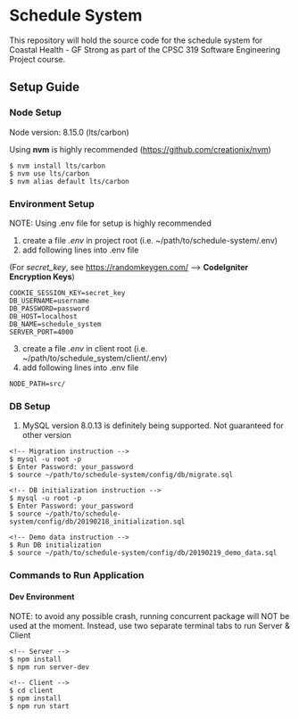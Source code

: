 # Schedule System

This repository will hold the source code for the schedule system for Coastal Health - GF Strong as part of the CPSC 319 Software Engineering Project course.

## Setup Guide
### Node Setup
Node version: 8.15.0 (lts/carbon)

Using **nvm** is highly recommended (https://github.com/creationix/nvm)
```
$ nvm install lts/carbon
$ nvm use lts/carbon
$ nvm alias default lts/carbon
```

### Environment Setup
NOTE: Using .env file for setup is highly recommended
1. create a file *.env* in project root (i.e. ~/path/to/schedule-system/.env)
2. add following lines into .env file

(For *secret_key*, see https://randomkeygen.com/ --> **CodeIgniter Encryption Keys**)
```
COOKIE_SESSION_KEY=secret_key
DB_USERNAME=username
DB_PASSWORD=password
DB_HOST=localhost
DB_NAME=schedule_system
SERVER_PORT=4000
```

3. create a file *.env* in client root (i.e. ~/path/to/schedule_system/client/.env)
4. add following lines into .env file
```
NODE_PATH=src/
```

### DB Setup
1. MySQL version 8.0.13 is definitely being supported. Not guaranteed for other version

```
<!-- Migration instruction -->
$ mysql -u root -p
$ Enter Password: your_password
$ source ~/path/to/schedule-system/config/db/migrate.sql
```

```
<!-- DB initialization instruction -->
$ mysql -u root -p
$ Enter Password: your_password
$ source ~/path/to/schedule-system/config/db/20190218_initialization.sql
```

```
<!-- Demo data instruction -->
$ Run DB initialization
$ source ~/path/to/schedule-system/config/db/20190219_demo_data.sql
```

### Commands to Run Application
#### Dev Environment
NOTE: to avoid any possible crash, running concurrent package will NOT be used at the moment. Instead, use two separate terminal tabs to run Server & Client
```
<!-- Server -->
$ npm install
$ npm run server-dev
```
```
<!-- Client -->
$ cd client
$ npm install
$ npm run start
```